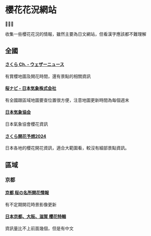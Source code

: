 # 櫻花花況網站

🌸🌸🌸

收集一些櫻花花況的情報，雖然主要為日文網站，但看漢字應該都不難理解

## 全國

#### [さくら Ch. - ウェザーニュース](https://weathernews.jp/sakura/)

有賞櫻地圖及開花時間，還有景點的相關資訊

#### [桜ナビ - 日本気象株式会社](https://s.n-kishou.co.jp/w/sp/sakura/sakura_top.html)

有全國跟區域地圖要查位置很方便，注意地圖更新時間為每個週末

#### [日本気象協会](https://tenki.jp/sakura/)

日本氣象協會櫻花資訊

#### [さくら開花予想2024](https://sakura.weathermap.jp/)

日本各地的櫻花開花資訊，適合大範圍看，較沒有細部景點資訊。


## 區域

### 京都

#### [京都 桜の名所開花情報](https://souda-kyoto.jp/guide/season/sakura/)

有不定期開花時景影像更新

#### [日本京都、大阪、滋賀 櫻花特輯](https://www.okeihan.net/recommend/sakura/migoro/index_tw.php)

資訊量比不上前面幾個，但是有中文
